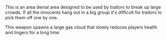 This is an area denial area designed to be used by traitors to break up large crowds. If all the innocents
hang out in a big group it's difficult for traitors to pick them off one by one.

This weapon spawns a large gas cloud that slowly reduces players health and lingers for a long time.